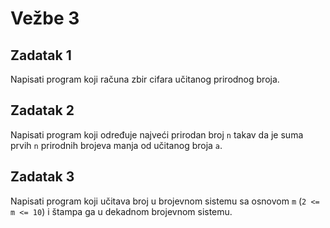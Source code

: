 # Vežbe 3

## Zadatak 1

Napisati program koji računa zbir cifara učitanog prirodnog broja.

## Zadatak 2

Napisati program koji određuje najveći prirodan broj `n` takav da je suma prvih `n` prirodnih brojeva manja od učitanog broja `a`.

## Zadatak 3

Napisati program koji učitava broj u brojevnom sistemu sa osnovom `m` (`2 <= m <= 10`) i štampa ga u dekadnom brojevnom sistemu.
